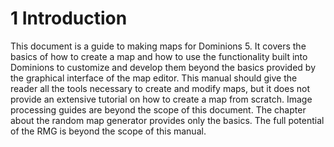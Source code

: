 1 Introduction
==============

This document is a guide to making maps for Dominions 5. It covers the basics of how to create a map and how to use the functionality built into Dominions to customize and develop them beyond the basics provided by the graphical interface of the map editor. This manual should give the reader all the tools necessary to create and modify maps, but it does not provide an extensive tutorial on how to create a map from scratch. Image processing guides are beyond the scope of this document. The chapter about the random map generator provides only the basics. The full potential of the RMG is beyond the scope of this manual.

